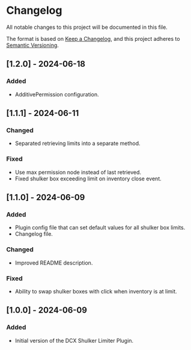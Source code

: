 # Changelog

All notable changes to this project will be documented in this file.

The format is based on [Keep a Changelog](https://keepachangelog.com/en/1.1.0/),
and this project adheres to [Semantic Versioning](https://semver.org/spec/v2.0.0.html).

## [1.2.0] - 2024-06-18

### Added

- AdditivePermission configuration.


## [1.1.1] - 2024-06-11

### Changed

- Separated retrieving limits into a separate method.

### Fixed

- Use max permission node instead of last retrieved.
- Fixed shulker box exceeding limit on inventory close event.


## [1.1.0] - 2024-06-09

### Added

- Plugin config file that can set default values for all shulker box limits.
- Changelog file.

### Changed

- Improved README description.

### Fixed

- Ability to swap shulker boxes with click when inventory is at limit.


## [1.0.0] - 2024-06-09

### Added

- Initial version of the DCX Shulker Limiter Plugin.
